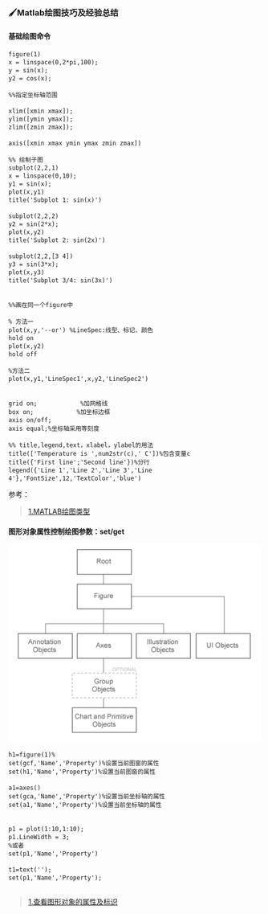 ### 🖌Matlab绘图技巧及经验总结

#### 基础绘图命令

```
figure(1)
x = linspace(0,2*pi,100);
y = sin(x);
y2 = cos(x);

%%指定坐标轴范围

xlim([xmin xmax]);
ylim([ymin ymax]);
zlim([zmin zmax]);

axis([xmin xmax ymin ymax zmin zmax])

%% 绘制子图
subplot(2,2,1)
x = linspace(0,10);
y1 = sin(x);
plot(x,y1)
title('Subplot 1: sin(x)')

subplot(2,2,2)
y2 = sin(2*x);
plot(x,y2)
title('Subplot 2: sin(2x)')

subplot(2,2,[3 4])
y3 = sin(3*x);
plot(x,y3)
title('Subplot 3/4: sin(3x)')


%%画在同一个figure中

% 方法一
plot(x,y,'--or') %LineSpec:线型、标记、颜色
hold on
plot(x,y2)
hold off

%方法二
plot(x,y1,'LineSpec1',x,y2,'LineSpec2')


grid on;            %加网格线
box on;            %加坐标边框
axis on/off;
axis equal;%坐标轴采用等刻度

%% title,legend,text，xlabel，ylabel的用法
title(['Temperature is ',num2str(c),' C'])%包含变量c
title({'First line';'Second line'})%分行
legend({'Line 1','Line 2','Line 3','Line 4'},'FontSize',12,'TextColor','blue')
```

参考：

> [1.MATLAB绘图类型](https://ww2.mathworks.cn/help/matlab/creating_plots/types-of-matlab-plots.html)

#### 图形对象属性控制绘图参数：set/get

![](/assets/图形对象层次结构)

```
h1=figure(1)%
set(gcf,'Name','Property')%设置当前图窗的属性
set(h1,'Name','Property')%设置当前图窗的属性

a1=axes()
set(gca,'Name','Property')%设置当前坐标轴的属性
set(a1,'Name','Property')%设置当前坐标轴的属性


p1 = plot(1:10,1:10);
p1.LineWidth = 3; 
%或者
set(p1,'Name','Property')

t1=text('');
set(p1,'Name','Property');


```

> [1.查看图形对象的属性及标识](https://ww2.mathworks.cn/help/matlab/graphics-object-properties.html)



